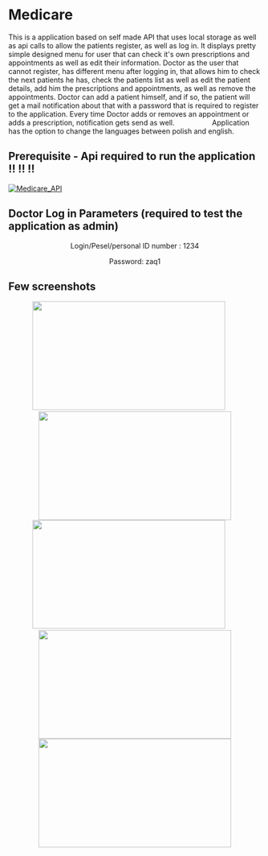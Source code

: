 
# Medicare

This is a application based on self made API that uses local storage as well as api calls to allow the patients register, as well as log in.
It displays pretty simple designed menu for user that can check it's own prescriptions and appointments as well as edit their information. Doctor as the user that cannot register, has different menu after logging in, that allows him to check the next patients he has, check the patients list as well as edit the patient details, add him the prescriptions and appointments, as well as remove the appointments. Doctor can add a patient himself, and if so, the patient will get a mail notification about that with a password that is required to register to the application. Every time Doctor adds or removes an appointment or adds a prescription, notification gets send as well.
 &nbsp; &nbsp; &nbsp;  &nbsp; &nbsp; &nbsp;  &nbsp; &nbsp; &nbsp; Application has the option to change the languages between polish and english.

## Prerequisite - Api required to run the application ‼  ‼  ‼ 
  
[![Medicare_API](https://github-readme-stats.vercel.app/api/pin/?username=LainonShiraya&repo=Medicare_API&show_owner=true)](https://github.com/LainonShiraya/Medicare_API)
     
## Doctor Log in Parameters (required to test the application as admin)


<p align="center"> 
Login/Pesel/personal ID number : 1234
 </p>  
<p align="center">
Password: zaq1
</p>
   
## Few screenshots

 <p float="center" align="center">
<img src="https://user-images.githubusercontent.com/59234543/151683015-cb6316b4-9678-4d74-b9a0-b0fc32c09059.png" width="384" height="216" >
&nbsp; &nbsp; &nbsp; <img src="https://user-images.githubusercontent.com/59234543/151682893-11c3abc4-5472-4bfa-9e67-8cf115c7efcc.png" width="384" height="216" >
<img src="https://user-images.githubusercontent.com/59234543/151682900-a3bb3d29-d3bc-446a-bb04-8d8e93e6fe70.png" width="384" height="216" >
&nbsp; &nbsp; &nbsp; <img src="https://user-images.githubusercontent.com/59234543/151682912-1a2678ea-2d1d-4c80-85b6-e85ad0c4d82b.png" width="384" height="216" >
<img src="https://user-images.githubusercontent.com/59234543/151682918-2cede209-f314-4b12-b2df-b6a535643565.png" width="384" height="216" >
 </p>
 
